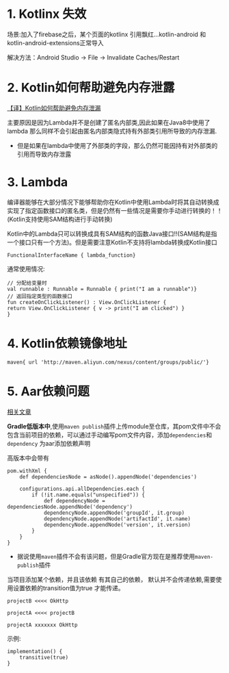 # 1. Kotlinx 失效

场景:加入了firebase之后，某个页面的kotlinx 引用飘红...kotlin-android 和kotlin-android-extensions正常导入

解决方法：Android Studio -> File -> Invalidate Caches/Restart

# 2. Kotlin如何帮助避免内存泄露

[【译】Kotlin如何帮助避免内存泄漏](https://www.jianshu.com/p/ee29403bc68d)

主要原因是因为Lambda并不是创建了匿名内部类,因此如果在Java8中使用了lambda 那么同样不会引起由匿名内部类隐式持有外部类引用所导致的内存泄漏.

- 但是如果在lambda中使用了外部类的字段，那么仍然可能因持有对外部类的引用而导致内存泄露


# 3. Lambda

[](https://medium.com/tompee/idiomatic-kotlin-lambdas-and-sam-constructors-fe2075965bfb)

编译器能够在大部分情况下能够帮助你在Kotlin中使用Lambda时将其自动转换成实现了指定函数接口的匿名类，但是仍然有一些情况是需要你手动进行转换的！！(Kotlin支持使用SAM结构进行手动转换) 

Kotlin中的Lambda只可以转换成具有SAM结构的函数Java接口!!(SAM结构是指一个接口只有一个方法)。但是需要注意Kotlin不支持将lambda转换成Kotlin接口

	FunctionalInterfaceName { lambda_function}
	
通常使用情况:

	// 分配给变量时
	val runnable : Runnable = Runnable { print("I am a runnable")}
	// 返回指定类型的函数接口
	fun createOnClickListener() : View.OnClickListener {
	return View.OnClickListener { v -> print("I am clicked") }
	}
	
# 4. Kotlin依赖镜像地址

	maven{ url 'http://maven.aliyun.com/nexus/content/groups/public/'}
	

# 5. Aar依赖问题
[相关文章](https://www.geekpeer.com/Development/Android/8193.html)

**Gradle低版本中**,使用`maven publish`插件上传module至仓库，其pom文件中不会包含当前项目的依赖，可以通过手动编写pom文件内容，添加`dependencies`和`dependency` 为aar添加依赖声明

高版本中会带有

    pom.withXml {
        def dependenciesNode = asNode().appendNode('dependencies')

        configurations.api.allDependencies.each {
            if (!it.name.equals("unspecified")) {
                def dependencyNode = dependenciesNode.appendNode('dependency')
                dependencyNode.appendNode('groupId', it.group)
                dependencyNode.appendNode('artifactId', it.name)
                dependencyNode.appendNode('version', it.version)
            }
        }
    }

- 据说使用`maven`插件不会有该问题，但是Gradle官方现在是推荐使用`maven-publish`插件


当项目添加某个依赖，并且该依赖 有其自己的依赖， 默认并不会传递依赖,需要使用设置依赖的transition值为true 才能传递。

	projectB <<<< OkHttp
	
	projectA <<<< projectB
	
	projectA xxxxxxx OkHttp

示例:
	
    implementation() {
        transitive(true)
    }
